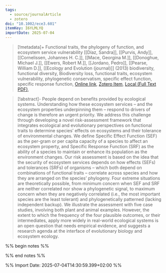 ```yaml
---
tags:
  - source/journalArticle
  - zotero
doi: "10.1002/ece3.601"
itemKey: I6YLMLYQ
importDate: 2025-07-04
---
```

>[!metadata]+
> Functional traits, the phylogeny of function, and ecosystem service vulnerability
> [[Díaz, Sandra]], [[Purvis, Andy]], [[Cornelissen, Johannes H. C.]], [[Mace, Georgina M.]], [[Donoghue, Michael J.]], [[Ewers, Robert M.]], [[Jordano, Pedro]], [[Pearse, William D.]], 
> [[Ecology and Evolution (journal)]] (2013)
> biodiversity, functional diversity, Biodiversity loss, functional traits, ecosystem vulnerability, phylogenetic conservatism, specific effect function, specific response function, 
> [Online link](https://onlinelibrary.wiley.com/doi/abs/10.1002/ece3.601), [Zotero Item](zotero://select/library/items/I6YLMLYQ), [Local (Full Text PDF)](file://C:/Users/aburg/Documents/references/zotero/storage/LNLXGN4Z/Diaz2013_Functionaltraits.pdf), 

>[!abstract]-
>People depend on benefits provided by ecological systems. Understanding how these ecosystem services – and the ecosystem properties underpinning them – respond to drivers of change is therefore an urgent priority. We address this challenge through developing a novel risk-assessment framework that integrates ecological and evolutionary perspectives on functional traits to determine species’ effects on ecosystems and their tolerance of environmental changes. We define Specific Effect Function (SEF) as the per-gram or per capita capacity of a species to affect an ecosystem property, and Specific Response Function (SRF) as the ability of a species to maintain or enhance its population as the environment changes. Our risk assessment is based on the idea that the security of ecosystem services depends on how effects (SEFs) and tolerances (SRFs) of organisms – which both depend on combinations of functional traits – correlate across species and how they are arranged on the species’ phylogeny. Four extreme situations are theoretically possible, from minimum concern when SEF and SRF are neither correlated nor show a phylogenetic signal, to maximum concern when they are negatively correlated (i.e., the most important species are the least tolerant) and phylogenetically patterned (lacking independent backup). We illustrate the assessment with five case studies, involving both plant and animal examples. However, the extent to which the frequency of the four plausible outcomes, or their intermediates, apply more widely in real-world ecological systems is an open question that needs empirical evidence, and suggests a research agenda at the interface of evolutionary biology and ecosystem ecology.

%% begin notes %%

%% end notes %%

%% Import Date: 2025-07-04T14:30:59.399+02:00 %%
